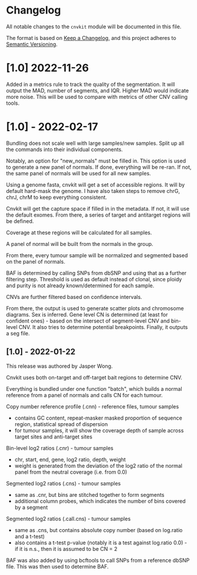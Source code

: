 # Changelog

All notable changes to the `cnvkit` module will be documented in this file.

The format is based on [Keep a Changelog](https://keepachangelog.com/en/1.0.0/),
and this project adheres to [Semantic Versioning](https://semver.org/spec/v2.0.0.html).

# [1.0] 2022-11-26

Added in a metrics rule to track the quality of the segmentation. It will output the MAD, number of segments, and IQR. Higher MAD would indicate more noise. This will be used to compare with metrics of other CNV calling tools.

# [1.0] - 2022-02-17

Bundling does not scale well with large samples/new samples. Split up all the commands into their individual components.

Notably, an option for "new_normals" must be filled in. This option is used to generate a new panel of normals. If done, everything will be re-ran. If not, the same panel of normals will be used for all new samples.

Using a genome fasta, cnvkit will get a set of accessible regions. It will by default hard-mask the genome. I have also taken steps to remove chrG, chrJ, chrM to keep everything consistent.

Cnvkit will get the capture space if filled in in the metadata. If not, it will use the default exomes. From there, a series of target and antitarget regions will be defined.

Coverage at these regions will be calculated for all samples.

A panel of normal will be built from the normals in the group.

From there, every tumour sample will be normalized and segmented based on the panel of normals.

BAF is determined by calling SNPs from dbSNP and using that as a further filtering step. Threshold is used as default instead of clonal, since ploidy and purity is not already known/determined for each sample.

CNVs are further filtered based on confidence intervals.

From there, the output is used to generate scatter plots and chromosome diagrams. Sex is inferred. Gene level CN is determined (at least for confident ones) - based on the intersect of segment-level CNV and bin-level CNV. It also tries to determine potential breakpoints. Finally, it outputs a seg file.

## [1.0] - 2022-01-22

This release was authored by Jasper Wong.

Cnvkit uses both on-target and off-target bait regions to determine CNV.

Everything is bundled under one function "batch", which builds a normal reference from a panel of normals and calls CN for each tumour.

Copy number reference profile (.cnn) - reference files, tumour samples
- contains GC content, repeat-masker masked proportion of sequence region, statistical spread of dispersion
- for tumour samples, it will show the coverage depth of sample across target sites and anti-target sites

Bin-level log2 ratios (.cnr) - tumour samples
- chr, start, end, gene, log2 ratio, depth, weight 
- weight is generated from the deviation of the log2 ratio of the normal panel from the neutral coverage (i.e. from 0.0)

Segmented log2 ratios (.cns) - tumour samples
- same as .cnr, but bins are stitched together to form segments
- additional column probes, which indicates the number of bins covered by a segment

Segmented log2 ratios (.call.cns) - tumour samples
- same as .cns, but contains absolute copy number (based on log.ratio and a t-test)
- also contains a t-test p-value (notably it is a test against log.ratio 0.0) - if it is n.s., then it is assumed to be CN = 2

BAF was also added by using bcftools to call SNPs from a reference dbSNP file. This was then used to determine BAF.

